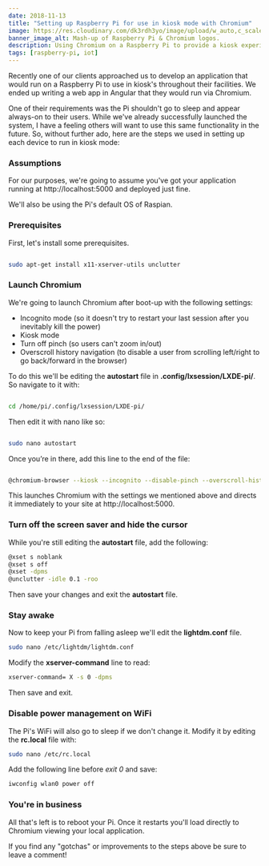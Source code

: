 ```yaml
---
date: 2018-11-13 
title: "Setting up Raspberry Pi for use in kiosk mode with Chromium"
image: https://res.cloudinary.com/dk3rdh3yo/image/upload/w_auto,c_scale/48371127-af891880-e680-11e8-89aa-2dec4de4ef8a_xwpry3.jpg
banner_image_alt: Mash-up of Raspberry Pi & Chromium logos.
description: Using Chromium on a Raspberry Pi to provide a kiosk experience for users.
tags: [raspberry-pi, iot]
---
```


Recently one of our clients approached us to develop an application that would run on a Raspberry Pi to use in kiosk's throughout their facilities.  We ended up writing a web app in Angular that they would run via Chromium.

One of their requirements was the Pi shouldn't go to sleep and appear always-on to their users.  While we've already successfully launched the system, I have a feeling others will want to use this same functionality in the future.  So, without further ado, here are the steps we used in setting up each device to run in kiosk mode:

<!--more-->

### Assumptions

For our purposes, we're going to assume you've got your application running at http://localhost:5000 and deployed just fine.

We'll also be using the Pi's default OS of Raspian.

### Prerequisites

First, let's install some prerequisites.

```bash

sudo apt-get install x11-xserver-utils unclutter

```

### Launch Chromium

We're going to launch Chromium after boot-up with the following settings:

- Incognito mode (so it doesn't try to restart your last session after you inevitably kill the power)
- Kiosk mode
- Turn off pinch (so users can't zoom in/out)
- Overscroll history navigation (to disable a user from scrolling left/right to go back/forward in the browser)

To do this we'll be editing the **autostart** file in **.config/lxsession/LXDE-pi/**.  So navigate to it with:

```bash

cd /home/pi/.config/lxsession/LXDE-pi/

```

Then edit it with nano like so:

```bash

sudo nano autostart
```

Once you’re in there, add this line to the end of the file:

```bash

@chromium-browser --kiosk --incognito --disable-pinch --overscroll-history-navigation=0 http://localhost:5000
```

This launches Chromium with the settings we mentioned above and directs it immediately to your site at http://localhost:5000.

### Turn off the screen saver and hide the cursor

While you're still editing the **autostart** file, add the following:

```bash
@xset s noblank
@xset s off
@xset -dpms
@unclutter -idle 0.1 -roo
```

Then save your changes and exit the **autostart** file.

### Stay awake

Now to keep your Pi from falling asleep we'll edit the **lightdm.conf** file.

```bash
sudo nano /etc/lightdm/lightdm.conf
```

Modify the **xserver-command** line to read:

```bash
xserver-command= X -s 0 -dpms
```

Then save and exit.

### Disable power management on WiFi

The Pi's WiFi will also go to sleep if we don't change it.  Modify it by editing the **rc.local** file with:

```bash
sudo nano /etc/rc.local
```

Add the following line before *exit 0* and save:

```bash
iwconfig wlan0 power off
```

### You're in business

All that's left is to reboot your Pi.  Once it restarts you'll load directly to Chromium viewing your local application.

If you find any "gotchas" or improvements to the steps above be sure to leave a comment!
